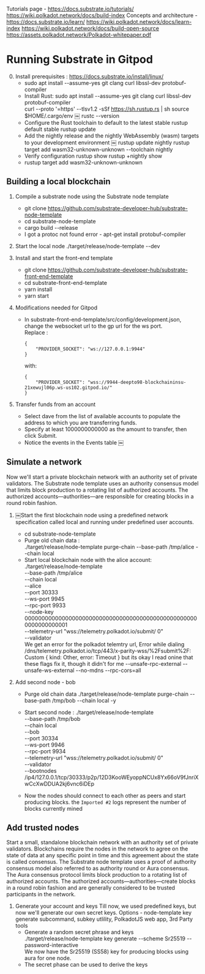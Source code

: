 Tutorials page - https://docs.substrate.io/tutorials/
https://wiki.polkadot.network/docs/build-index
Concepts and architecture - https://docs.substrate.io/learn/
https://wiki.polkadot.network/docs/learn-index
https://wiki.polkadot.network/docs/build-open-source
https://assets.polkadot.network/Polkadot-whitepaper.pdf
# Running Substrate in Gitpod

0. Install prerequisites : https://docs.substrate.io/install/linux/
    * sudo apt install --assume-yes git clang curl libssl-dev protobuf-compiler
    * Install Rust:
        sudo apt install --assume-yes git clang curl libssl-dev protobuf-compiler  
        curl --proto '=https' --tlsv1.2 -sSf https://sh.rustup.rs | sh
        source $HOME/.cargo/env
￼       rustc --version
    * Configure the Rust toolchain to default to the latest stable 
        rustup default stable
        rustup update
    * Add the nightly release and the nightly WebAssembly (wasm) targets to your development environment
￼       rustup update nightly
        rustup target add wasm32-unknown-unknown --toolchain nightly
    * Verify configuration
        rustup show
        rustup +nightly show
    * rustup target add wasm32-unknown-unknown

## Building a local blockchain

1. Compile a substrate node using the Substrate node template
    * git clone https://github.com/substrate-developer-hub/substrate-node-template
    * cd substrate-node-template
    * cargo build --release
    * I got a protoc not found error - apt-get install protobuf-compiler
2. Start the local node
    ./target/release/node-template --dev
3. Install and start the front-end template
    * git clone https://github.com/substrate-developer-hub/substrate-front-end-template
    * cd substrate-front-end-template
    * yarn install
    * yarn start
4. Modifications needed for Gitpod
    * In substrate-front-end-template/src/config/development.json, change the websocket url to the gp url for the ws port.  
    Replace :
        ```
        {
            "PROVIDER_SOCKET": "ws://127.0.0.1:9944"
        }
        ```
        with:

        ```
        {
            "PROVIDER_SOCKET": "wss://9944-deepto98-blockchaininsu-21xewujl06p.ws-us102.gitpod.io/"
        }
        ```


5. Transfer funds from an account
    * Select dave from the list of available accounts to populate the address to which you are transferring funds.
    * Specify at least 1000000000000 as the amount to transfer, then click Submit.
    * Notice the  events in the Events table
￼
## Simulate a network
Now we'll start a private blockchain network with an authority set of private validators. The Substrate node template uses an authority consensus model that limits block production to a rotating list of authorized accounts. The authorized accounts—authorities—are responsible for creating blocks in a round robin fashion.

1. ￼Start the first blockchain node using a predefined network specification called local and running under predefined user accounts.
    * cd substrate-node-template
    * Purge old chain data  :  
    ./target/release/node-template purge-chain --base-path /tmp/alice --chain local
    * Start local blockchain node with the alice account:  
    ./target/release/node-template \
    --base-path /tmp/alice \
    --chain local \
    --alice \
    --port 30333 \
    --ws-port 9945 \
    --rpc-port 9933 \
    --node-key 0000000000000000000000000000000000000000000000000000000000000001 \
    --telemetry-url "wss://telemetry.polkadot.io/submit/ 0" \
    --validator  
    We get an error for the polkadot telemtry url, 
    Error while dialing /dns/telemetry.polkadot.io/tcp/443/x-parity-wss/%2Fsubmit%2F: Custom { kind: Other, error: Timeout } but its okay
    I read onine that these flags fix it, though it didn't for me --unsafe-rpc-external  --unsafe-ws-external --no-mdns --rpc-cors=all
    
2. Add second node - bob
    * Purge old chain data 
    ./target/release/node-template purge-chain --base-path /tmp/bob --chain local -y
    * Start second node :
    ./target/release/node-template \
    --base-path /tmp/bob \
    --chain local \
    --bob \
    --port 30334 \
    --ws-port 9946 \
    --rpc-port 9934 \
    --telemetry-url "wss://telemetry.polkadot.io/submit/ 0" \
    --validator \
    --bootnodes /ip4/127.0.0.1/tcp/30333/p2p/12D3KooWEyoppNCUx8Yx66oV9fJnriXwCcXwDDUA2kj6vnc6iDEp

    * Now the nodes should connect to each other as peers and start producing blocks. the `Imported #2` logs represent the number of blocks currently mined

## Add trusted nodes
Start a small, standalone blockchain network with an authority set of private validators. Blockchains require the nodes in the network to agree on the state of data at any specific point in time and this agreement about the state is called consensus. The Substrate node template uses a proof of authority consensus model also referred to as authority round or Aura consensus. The Aura consensus protocol limits block production to a rotating list of authorized accounts. The authorized accounts—authorities—create blocks in a round robin fashion and are generally considered to be trusted participants in the network.

1. Generate your account and keys
    Till now, we used predefined keys, but now we'll generate our own secret keys. Options -  node-template key generate subcommand, subkey utlility, PolkadotJS web app, 3rd Party tools
    * Generate a random secret phrase and keys  
    ./target/release/node-template key generate --scheme Sr25519 --password-interactive  
    We  now have the Sr25519 (SS58) key for producing blocks using aura for one node.
    * The secret phase can be used to derive the keys
